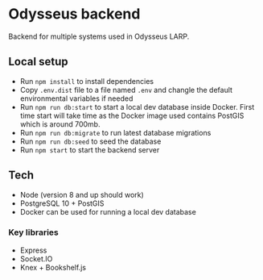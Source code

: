 # Odysseus backend
Backend for multiple systems used in Odysseus LARP.

## Local setup
* Run `npm install` to install dependencies
* Copy `.env.dist` file to a file named `.env` and changle the default environmental variables if needed
* Run `npm run db:start` to start a local dev database inside Docker. First time start will take time as the Docker image used contains PostGIS which is around 700mb.
* Run `npm run db:migrate` to run latest database migrations
* Run `npm run db:seed` to seed the database
* Run `npm start` to start the backend server

## Tech
* Node (version 8 and up should work)
* PostgreSQL 10 + PostGIS
* Docker can be used for running a local dev database

### Key libraries
* Express
* Socket.IO
* Knex + Bookshelf.js
